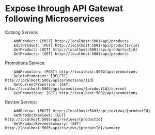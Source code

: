 ﻿# Expose through API Gatewat following Microservices

Catalog Service:

        AddProduct: [POST] http://localhost:5001/api/products
        EditProduct: [PUT] http://localhost:5001/api/products/{id}
        GetProduct: [GET] http://localhost:5001/api/products/{id}
        GetProducts: [GET] http://localhost:5001/api/products

Promotions Service:

        AddPromotion: [POST] http://localhost:5002/api/promotions
        DeletePromotion: [DELETE] http://localhost:5002/api/promotions/{id}
        GetCurrentPromotion: [GET] http://localhost:5002/api/promotions/{productId}/current
        GetPromotions: [GET] http://localhost:5002/api/promotions

Review Service:

        AddReview: [POST] http://localhost:5003/api/reviews/{productId}
        GetProductReviews: [GET] http://localhost:5003/api/reviews/{productId}
        GetProductReviewsSummary: [GET] http://localhost:5003/api/reviews/{productId}/summary